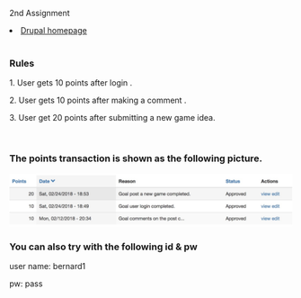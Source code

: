 2nd Assignment

<li><a href="http://dev-gugugua.pantheonsite.io">Drupal homepage</a></li>
</br>
<h3>Rules</h3>
<p>1. User gets 10 points after login .</p>
<p>2. User gets 10 points after making a comment .</p>
<p>3. User get 20 points after submitting a new game idea. </p>
</br>
<h3>The points transaction is shown as the following picture. </h3>
<img src="tran.jpeg">
</br>
<h3>You can also try with the following id & pw </h3>
<p>user name: bernard1</p>
<p>pw: pass</p>